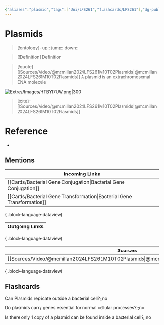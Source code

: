 ```yaml
---
{"aliases":"plasmid","tags":["Uni/LFS261","flashcards/LFS261"],"dg-publish":true,"permalink":"/cards/plasmids/","dgPassFrontmatter":true}
---
```


# Plasmids

> [!ontology]-
> up:: 
> jump:: 
> down:: 

> [!Definition] Definition
> 

> [!quote] [[Sources/Video/@mcmillan2024LFS261M10T02Plasmids\|@mcmillan2024LFS261M10T02Plasmids]]
> A plasmid is an extrachromosomal DNA molecule

![Extras/Images/HTBYI7UW.png|300](/img/user/Extras/Images/HTBYI7UW.png)
> [!cite]-
> [[Sources/Video/@mcmillan2024LFS261M10T02Plasmids\|@mcmillan2024LFS261M10T02Plasmids]]

# Reference
- 

## Mentions

| Incoming Links                                                            |
| ------------------------------------------------------------------------- |
| [[Cards/Bacterial Gene Conjugation\|Bacterial Gene Conjugation]]       |
| [[Cards/Bacterial Gene Transformation\|Bacterial Gene Transformation]] |

{ .block-language-dataview}

| Outgoing Links |
| -------------- |

{ .block-language-dataview}

| Sources                                                                                   |
| ----------------------------------------------------------------------------------------- |
| [[Sources/Video/@mcmillan2024LFS261M10T02Plasmids\|@mcmillan2024LFS261M10T02Plasmids]] |

{ .block-language-dataview}

## Flashcards 

Can Plasmids replicate outside a bacterial cell?;;no
<!--SR:!2024-05-18,3,250-->

Do plasmids carry genes essential for normal cellular processes?;;no
<!--SR:!2024-05-18,3,250-->

Is there only 1 copy of a plasmid can be found inside a bacterial cell?;;no
<!--SR:!2024-06-27,7,250-->